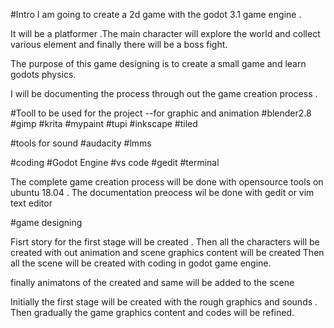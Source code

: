 #Intro
I am going to create a 2d game with the godot 3.1 game engine .

It will be a platformer .The main character will explore the world and collect various element and finally 
there will be a boss fight.

The purpose of this game designing is to create a small game and learn godots physics.

I will be documenting the process through out the game creation process .

#Tooll to be used for the project
--for graphic and animation
#blender2.8 
#gimp
#krita
#mypaint
#tupi
#inkscape
#tiled


#tools for sound
#audacity 
#lmms

#coding 
#Godot Engine 
#vs code 
#gedit
#terminal

The complete game creation process will be done with opensource tools on ubuntu 18.04 .
The documentation preocess wil be done with gedit or vim text editor

#game designing

Fisrt story for the first stage will be created .
Then all the characters will be created with out animation and scene graphics content will be created 
Then all the scene will be created with coding in godot game engine.

finally animatons of the created and same will be added to the scene 

Initially the first stage will be created with the rough graphics and sounds .
Then gradually the game graphics content and codes will be refined.


